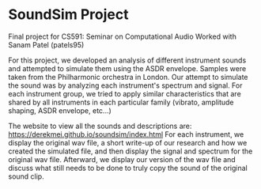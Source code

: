 # SoundSim Project

Final project for CS591: Seminar on Computational Audio
Worked with Sanam Patel (patels95)

For this project, we developed an analysis of different instrument sounds and attempted to simulate them using the ASDR envelope. Samples were taken from the Philharmonic orchestra in London. Our attempt to simulate the sound was by analyzing each instrument's spectrum and signal. For each instrument group, we tried to apply similar characteristics that are shared by all instruments in each particular family (vibrato, amplitude shaping, ASDR envelope, etc...)

The website to view all the sounds and descriptions are: https://derekmei.github.io/soundsim/index.html
For each instrument, we display the original wav file, a short write-up of our research and how we created the simulated file, and then display the signal and spectrum for the original wav file. Afterward, we display our version of the wav file and discuss what still needs to be done to truly copy the sound of the original sound clip.
